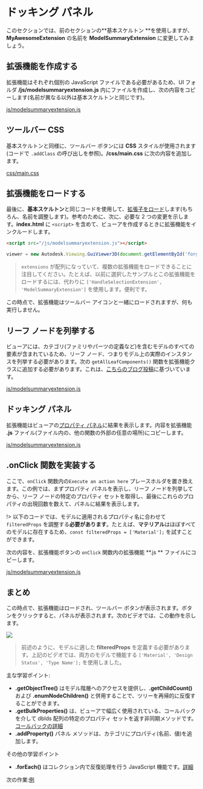 # ドッキング パネル

このセクションでは、前のセクションの**基本スケルトン **を使用しますが、**MyAwesomeExtension** の名前を **ModelSummaryExtension** に変更してみましょう。 

## 拡張機能を作成する

拡張機能はそれぞれ個別の JavaScript ファイルである必要があるため、UI フォルダ **/js/modelsummaryextension.js** 内にファイルを作成し、次の内容をコピーします(名前が異なる以外は基本スケルトンと同じです)。 

[js/modelsummaryextension.js](_snippets/extensions/js/modelsummaryextension.1.js ':include :type=code javascript')

## ツールバー CSS

基本スケルトンと同様に、ツールバー ボタンには **CSS** スタイルが使用されます(コードで `.addClass` の呼び出しを参照)。**/css/main.css** に次の内容を追加します。

[css/main.css](_snippets/extensions/css/main.3.css ':include :type=code css')

## 拡張機能をロードする

最後に、**基本スケルトン**と同じコードを使用して、[拡張子をロード](/ja-JP/viewer/extensions/skeleton?id=loading-the-extension)します(もちろん、名前を調整します)。参考のために、次に、必要な 2 つの変更を示します。**index.html** に `<script>` を含めて、ビューアを作成するときに拡張機能をインクルードします。

```html
<script src="/js/modelsummaryextension.js"></script>
```

```javascript
viewer = new Autodesk.Viewing.GuiViewer3D(document.getElementById('forgeViewer'), { extensions: ['ModelSummaryExtension'] });
```

> `extensions` が配列になっていて、複数の拡張機能をロードできることに注目してください。たとえば、以前に選択したサンプルとこの拡張機能をロードするには、代わりに `['HandleSelectionExtension', 'ModelSummaryExtension']` を使用します。便利です。

この時点で、拡張機能はツールバー アイコンと一緒にロードされますが、何も実行しません。

## リーフ ノードを列挙する

ビューアには、カテゴリ(ファミリやパーツの定義など)を含むモデルのすべての要素が含まれているため、リーフ ノード、つまりモデル上の実際のインスタンスを列挙する必要があります。次の `getAllLeafComponents()` 関数を拡張機能クラスに追加する必要があります。これは、[こちらのブログ投稿](https://forge.autodesk.com/blog/enumerating-leaf-nodes-viewer)に基づいています。 

[js/modelsummaryextension.js](_snippets/extensions/js/modelsummaryextension.2.js ':include :type=code javascript')

## ドッキング パネル

拡張機能はビューアの[プロパティ パネル](https://forge.autodesk.com/en/docs/viewer/v7/reference/UI/PropertyPanel/)に結果を表示します。内容を拡張機能 **.js** ファイル(ファイル内の、他の関数の外部の任意の場所)にコピーします。

[js/modelsummaryextension.js](_snippets/extensions/js/modelsummaryextension.3.js ':include :type=code javascript')

## .onClick 関数を実装する

ここで、`onClick` 関数内の`Execute an action here` プレースホルダを置き換えます。この例では、まずプロパティ パネルを表示し、リーフ ノードを列挙してから、リーフ ノードの特定のプロパティ セットを取得し、最後にこれらのプロパティの出現回数を数えて、パネルに結果を表示します。 

!> 以下のコードでは、モデルに適用されるプロパティ名に合わせて `filteredProps` を調整する**必要があります**。たとえば、**マテリアル**はほぼすべてのモデルに存在するため、`const filteredProps = ['Material'];` を試すことができます。

次の内容を、拡張機能ボタンの `onClick` 関数内の拡張機能 **.js ** ファイルにコピーします。

[js/modelsummaryextension.js](_snippets/extensions/js/modelsummaryextension.4.js ':include :type=code javascript')

## まとめ

この時点で、拡張機能はロードされ、ツールバー ボタンが表示されます。ボタンをクリックすると、パネルが表示されます。次のビデオでは、この動作を示します。

![](_media/javascript/js_dockingpanel.gif)

> 前述のように、モデルに適した **filteredProps** を定義する必要があります。上記のビデオでは、両方のモデルで機能する `['Material', 'Design Status', 'Type Name'];` を使用しました。

主な学習ポイント:

- **.getObjectTree()** はモデル階層へのアクセスを提供し、**.getChildCount()** および **.enumNodeChildren()** と併用することで、ツリーを再帰的に反復することができます。
- **.getBulkProperties()** は、ビューアで幅広く使用されている、コールバックを介して dbIds 配列の特定のプロパティ セットを返す非同期メソッドです。[コールバックの詳細](https://developer.mozilla.org/en-US/docs/Glossary/Callback_function)
- **.addProperty()** パネル メソッドは、カテゴリにプロパティ(名前、値)を追加します。

その他の学習ポイント

- **.forEach()** はコレクション内で反復処理を行う JavaScript 機能です。[詳細](https://www.w3schools.com/jsref/jsref_forEach.asp)

次の作業:[例](/ja-JP/viewer/extensions/examples)